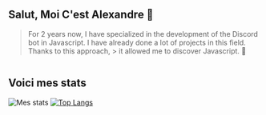 ## Salut, Moi C'est Alexandre 👋

> For 2 years now, I have specialized in the development of the Discord bot in Javascript. I have already done a lot of projects in this field. Thanks to this approach, > it allowed me to discover Javascript. 🌙
<img src="https://komarev.com/ghpvc/?username=alexandre-vl&style=flat-square&color=blue" alt=""/>

## Voici mes stats 

![Mes stats](https://github-readme-stats.vercel.app/api?username=alexandre-vl&show_icons=true&theme=material-palenight)
[![Top Langs](https://github-readme-stats.vercel.app/api/top-langs/?username=anuraghazra&layout=compact&theme=material-palenight)](https://github.com/anuraghazra/github-readme-stats)

